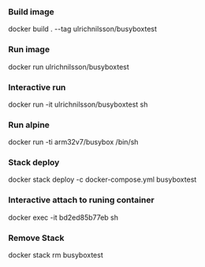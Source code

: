 ### Build image
docker build . --tag ulrichnilsson/busyboxtest
### Run image
docker run ulrichnilsson/busyboxtest
### Interactive run
docker run -it ulrichnilsson/busyboxtest sh
### Run alpine
docker run -ti arm32v7/busybox /bin/sh
### Stack deploy
docker stack deploy -c docker-compose.yml busyboxtest
### Interactive attach to runing container
docker exec -it bd2ed85b77eb sh
### Remove Stack
docker stack rm busyboxtest